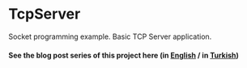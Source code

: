 # TcpServer
Socket programming example. Basic TCP Server application.

#### See the blog post series of this project here (in [English](https://perihanmirkelam.medium.com/socket-programming-on-android-tcp-server-example-e4552a957c08) / in [Turkish](https://www.mobiler.dev/post/android-socket-programlama))
